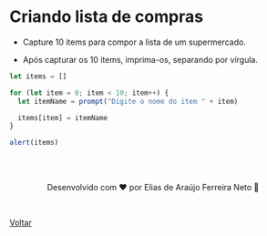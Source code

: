 # Criando lista de compras

- Capture 10 items para compor a lista de um supermercado.

- Após capturar os 10 items, imprima-os, separando por vírgula.

```js
let items = []

for (let item = 0; item < 10; item++) {
  let itemName = prompt("Digite o nome do item " + item)

  items[item] = itemName
}

alert(items)
```

<br>
<br>

<p align="center"> Desenvolvido com ❤ por Elias de Araújo Ferreira Neto 👋 <p>

<br>

<a href="../README.md">Voltar</a>
